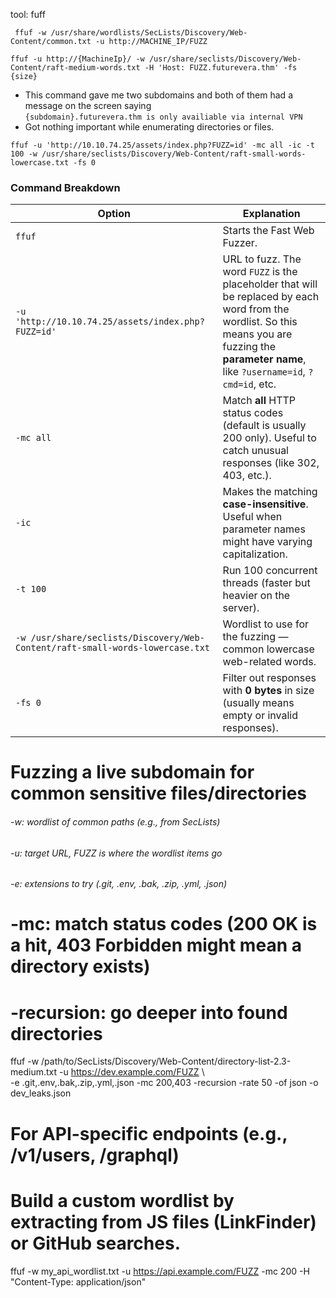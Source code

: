 
tool: fuff

```
 ffuf -w /usr/share/wordlists/SecLists/Discovery/Web-Content/common.txt -u http://MACHINE_IP/FUZZ
```


`ffuf -u http://{MachineIp}/ -w /usr/share/seclists/Discovery/Web-Content/raft-medium-words.txt -H 'Host: FUZZ.futurevera.thm' -fs {size}`

- This command gave me two subdomains and both of them had a message on the screen saying  
    `{subdomain}.futurevera.thm is only availiable via internal VPN`
- Got nothing important while enumerating directories or files.





```
ffuf -u 'http://10.10.74.25/assets/index.php?FUZZ=id' -mc all -ic -t 100 -w /usr/share/seclists/Discovery/Web-Content/raft-small-words-lowercase.txt -fs 0
```
### **Command Breakdown**

| Option                                                                        | Explanation                                                                                                                                                                                      |
| ----------------------------------------------------------------------------- | ------------------------------------------------------------------------------------------------------------------------------------------------------------------------------------------------ |
| `ffuf`                                                                        | Starts the Fast Web Fuzzer.                                                                                                                                                                      |
| `-u 'http://10.10.74.25/assets/index.php?FUZZ=id'`                            | URL to fuzz. The word `FUZZ` is the placeholder that will be replaced by each word from the wordlist. So this means you are fuzzing the **parameter name**, like `?username=id`, `?cmd=id`, etc. |
| `-mc all`                                                                     | Match **all** HTTP status codes (default is usually 200 only). Useful to catch unusual responses (like 302, 403, etc.).                                                                          |
| `-ic`                                                                         | Makes the matching **case-insensitive**. Useful when parameter names might have varying capitalization.                                                                                          |
| `-t 100`                                                                      | Run 100 concurrent threads (faster but heavier on the server).                                                                                                                                   |
| `-w /usr/share/seclists/Discovery/Web-Content/raft-small-words-lowercase.txt` | Wordlist to use for the fuzzing — common lowercase web-related words.                                                                                                                            |
| `-fs 0`                                                                       | Filter out responses with **0 bytes** in size (usually means empty or invalid responses).                                                                                                        |


# Fuzzing a live subdomain for common sensitive files/directories  
###### -w: wordlist of common paths (e.g., from SecLists)  
###### -u: target URL, FUZZ is where the wordlist items go  
###### -e: extensions to try (.git, .env, .bak, .zip, .yml, .json)  
# -mc: match status codes (200 OK is a hit, 403 Forbidden might mean a directory exists)  
# -recursion: go deeper into found directories  
ffuf -w /path/to/SecLists/Discovery/Web-Content/directory-list-2.3-medium.txt -u https://dev.example.com/FUZZ \  
    -e .git,.env,.bak,.zip,.yml,.json -mc 200,403 -recursion -rate 50 -of json -o dev_leaks.json  
  
# For API-specific endpoints (e.g., /v1/users, /graphql)  
# Build a custom wordlist by extracting from JS files (LinkFinder) or GitHub searches.  
ffuf -w my_api_wordlist.txt -u https://api.example.com/FUZZ -mc 200 -H "Content-Type: application/json"